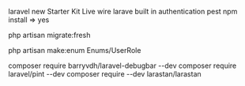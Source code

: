 laravel new
Starter Kit Live wire
larave built in authentication
pest
npm install => yes

php artisan migrate:fresh

php artisan make:enum Enums/UserRole


composer require barryvdh/laravel-debugbar --dev
composer require laravel/pint --dev
composer require --dev larastan/larastan




